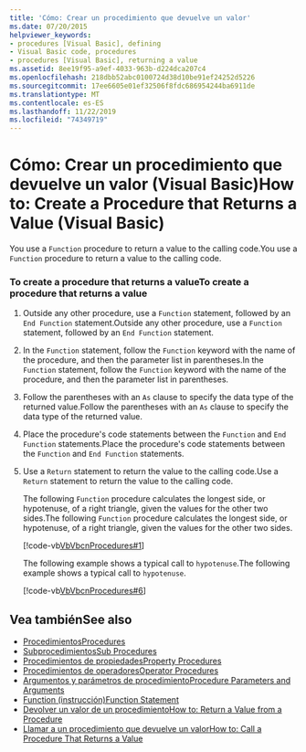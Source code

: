 ```yaml
---
title: 'Cómo: Crear un procedimiento que devuelve un valor'
ms.date: 07/20/2015
helpviewer_keywords:
- procedures [Visual Basic], defining
- Visual Basic code, procedures
- procedures [Visual Basic], returning a value
ms.assetid: 8ee19f95-a9ef-4033-963b-d224dca207c4
ms.openlocfilehash: 218dbb52abc0100724d38d10be91ef24252d5226
ms.sourcegitcommit: 17ee6605e01ef32506f8fdc686954244ba6911de
ms.translationtype: MT
ms.contentlocale: es-ES
ms.lasthandoff: 11/22/2019
ms.locfileid: "74349719"
---
```

# <a name="how-to-create-a-procedure-that-returns-a-value-visual-basic"></a><span data-ttu-id="4a938-102">Cómo: Crear un procedimiento que devuelve un valor (Visual Basic)</span><span class="sxs-lookup"><span data-stu-id="4a938-102">How to: Create a Procedure that Returns a Value (Visual Basic)</span></span>
<span data-ttu-id="4a938-103">You use a `Function` procedure to return a value to the calling code.</span><span class="sxs-lookup"><span data-stu-id="4a938-103">You use a `Function` procedure to return a value to the calling code.</span></span>  
  
### <a name="to-create-a-procedure-that-returns-a-value"></a><span data-ttu-id="4a938-104">To create a procedure that returns a value</span><span class="sxs-lookup"><span data-stu-id="4a938-104">To create a procedure that returns a value</span></span>  
  
1. <span data-ttu-id="4a938-105">Outside any other procedure, use a `Function` statement, followed by an `End Function` statement.</span><span class="sxs-lookup"><span data-stu-id="4a938-105">Outside any other procedure, use a `Function` statement, followed by an `End Function` statement.</span></span>  
  
2. <span data-ttu-id="4a938-106">In the `Function` statement, follow the `Function` keyword with the name of the procedure, and then the parameter list in parentheses.</span><span class="sxs-lookup"><span data-stu-id="4a938-106">In the `Function` statement, follow the `Function` keyword with the name of the procedure, and then the parameter list in parentheses.</span></span>  
  
3. <span data-ttu-id="4a938-107">Follow the parentheses with an `As` clause to specify the data type of the returned value.</span><span class="sxs-lookup"><span data-stu-id="4a938-107">Follow the parentheses with an `As` clause to specify the data type of the returned value.</span></span>  
  
4. <span data-ttu-id="4a938-108">Place the procedure's code statements between the `Function` and `End Function` statements.</span><span class="sxs-lookup"><span data-stu-id="4a938-108">Place the procedure's code statements between the `Function` and `End Function` statements.</span></span>  
  
5. <span data-ttu-id="4a938-109">Use a `Return` statement to return the value to the calling code.</span><span class="sxs-lookup"><span data-stu-id="4a938-109">Use a `Return` statement to return the value to the calling code.</span></span>  
  
     <span data-ttu-id="4a938-110">The following `Function` procedure calculates the longest side, or hypotenuse, of a right triangle, given the values for the other two sides.</span><span class="sxs-lookup"><span data-stu-id="4a938-110">The following `Function` procedure calculates the longest side, or hypotenuse, of a right triangle, given the values for the other two sides.</span></span>  
  
     [!code-vb[VbVbcnProcedures#1](~/samples/snippets/visualbasic/VS_Snippets_VBCSharp/VbVbcnProcedures/VB/Class1.vb#1)]  
  
     <span data-ttu-id="4a938-111">The following example shows a typical call to `hypotenuse`.</span><span class="sxs-lookup"><span data-stu-id="4a938-111">The following example shows a typical call to `hypotenuse`.</span></span>  
  
     [!code-vb[VbVbcnProcedures#6](~/samples/snippets/visualbasic/VS_Snippets_VBCSharp/VbVbcnProcedures/VB/Class1.vb#6)]  
  
## <a name="see-also"></a><span data-ttu-id="4a938-112">Vea también</span><span class="sxs-lookup"><span data-stu-id="4a938-112">See also</span></span>

- [<span data-ttu-id="4a938-113">Procedimientos</span><span class="sxs-lookup"><span data-stu-id="4a938-113">Procedures</span></span>](./index.md)
- [<span data-ttu-id="4a938-114">Subprocedimientos</span><span class="sxs-lookup"><span data-stu-id="4a938-114">Sub Procedures</span></span>](./sub-procedures.md)
- [<span data-ttu-id="4a938-115">Procedimientos de propiedades</span><span class="sxs-lookup"><span data-stu-id="4a938-115">Property Procedures</span></span>](./property-procedures.md)
- [<span data-ttu-id="4a938-116">Procedimientos de operadores</span><span class="sxs-lookup"><span data-stu-id="4a938-116">Operator Procedures</span></span>](./operator-procedures.md)
- [<span data-ttu-id="4a938-117">Argumentos y parámetros de procedimiento</span><span class="sxs-lookup"><span data-stu-id="4a938-117">Procedure Parameters and Arguments</span></span>](./procedure-parameters-and-arguments.md)
- [<span data-ttu-id="4a938-118">Function (instrucción)</span><span class="sxs-lookup"><span data-stu-id="4a938-118">Function Statement</span></span>](../../../../visual-basic/language-reference/statements/function-statement.md)
- [<span data-ttu-id="4a938-119">Devolver un valor de un procedimiento</span><span class="sxs-lookup"><span data-stu-id="4a938-119">How to: Return a Value from a Procedure</span></span>](./how-to-return-a-value-from-a-procedure.md)
- [<span data-ttu-id="4a938-120">Llamar a un procedimiento que devuelve un valor</span><span class="sxs-lookup"><span data-stu-id="4a938-120">How to: Call a Procedure That Returns a Value</span></span>](./how-to-call-a-procedure-that-returns-a-value.md)
